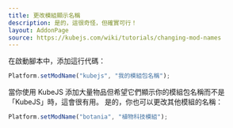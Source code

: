 ```yaml
---
title: 更改模組顯示名稱
description: 是的，這很奇怪，但確實可行！
layout: AddonPage
source: https://kubejs.com/wiki/tutorials/changing-mod-names
---
```


在啟動腳本中，添加這行代碼：

```js
Platform.setModName("kubejs", "我的模組包名稱");
```

當你使用 KubeJS 添加大量物品但希望它們顯示你的模組包名稱而不是「KubeJS」時，這會很有用。
是的，你也可以更改其他模組的名稱：

```js
Platform.setModName("botania", "植物科技模組");
```